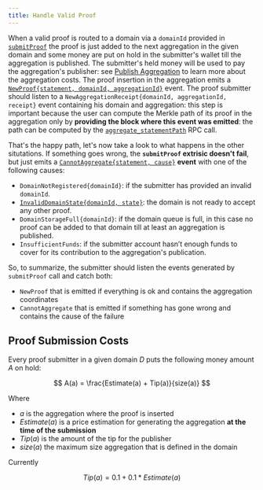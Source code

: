 ```yaml
---
title: Handle Valid Proof
---
```


When a valid proof is routed to a domain via a `domainId` provided in [`submitProof`](../02-mainchain/05-mainchain_api.md#submitproof) the proof is just added to the next aggregation in the given domain and some money are put on hold in the submitter's wallet till the aggregation is published. The submitter's held money will be used to pay the aggregation's publisher: see [Publish Aggregation](./04-publish-aggregations.md) to learn more about the aggregation costs. The proof insertion in the aggregation emits a [`NewProof{statement, domainId, aggregationId}`](../02-mainchain/05-mainchain_api.md#newproof) event. The proof submitter should listen to a `NewAggregationReceipt{domainId, aggregationId, receipt}` event containing his domain and aggregation: this step is important because the user can compute the Merkle path of its proof in the aggregation only by **providing the block where this event was emitted**: the path can be computed by the [`aggregate_statementPath`](../02-mainchain/05-mainchain_api.md#aggregate_statementpath) RPC call.

That's the happy path, let's now take a look to what happens in the other situtations. If something goes wrong, the **`submitProof` extrisic doesn't fail**, but just emits a [`CannotAggregate{statement, cause}`](../02-mainchain/05-mainchain_api.md#cannotaggregate) **event** with one of the following causes:

- `DomainNotRegistered{domainId}`: if the submitter has provided an invalid `domainId`.
- [`InvalidDomainState{domainId, state}`](./05-domain-management.md#remove-a-domain): the domain is not ready to accept any other proof.
- `DomainStorageFull{domainId}`: if the domain queue is full, in this case no proof can be added to that domain till at least an aggregation is published.
- `InsufficientFunds`: if the submitter account hasn’t enough funds to cover for its contribution to the aggregation's publication.

So, to summarize, the submitter should listen the events generated by `submitProof` call and catch both:

- `NewProof` that is emitted if everything is ok and contains the aggregation coordinates
- `CannotAggregate` that is emitted if something has gone wrong and contains the cause of the failure

## Proof Submission Costs

Every proof submitter in a given domain $D$ puts the following money amount $A$ on hold:

$$
A(a) = \frac{Estimate(a) + Tip(a)}{size(a)}
$$

Where

- $a$ is the aggregation where the proof is inserted
- $Estimate(a)$ is a price estimation for generating the aggregation **at the time of the submission**
- $Tip(a)$ is the amount of the tip for the publisher
- $size(a)$ the maximum size aggregation that is defined in the domain

Currently

$$
Tip(a) = 0.1 + 0.1 * Estimate(a)
$$
